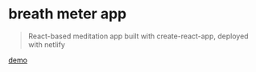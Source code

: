 # breath meter app

> React-based meditation app built with create-react-app, deployed with netlify

[demo](https://goofy-aryabhata-8ca49b.netlify.com/)